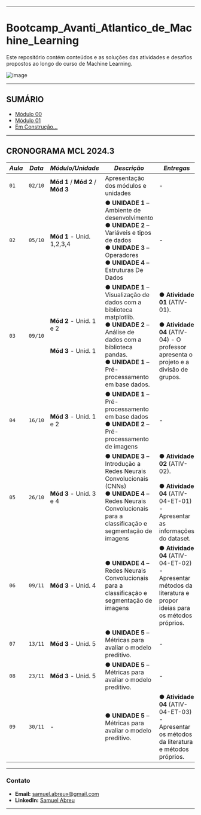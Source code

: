 -----
# Bootcamp_Avanti_Atlantico_de_Machine_Learning
Este repositório contém conteúdos e as soluções das atividades e desafios propostos ao longo do curso de Machine Learning.

![image](https://github.com/user-attachments/assets/dd06ab85-4ccf-4666-9f8e-2b566572cda9)


-----
## SUMÁRIO

- [Módulo 00](https://github.com/Muelcassiano/Bootcamp_Avanti_Atlantico_de_Machine_Learning/tree/main/Modulo_00)
- [Módulo 01](https://github.com/Muelcassiano/Bootcamp_Avanti_Atlantico_de_Machine_Learning/tree/main/Modulo_01)
- [Em Construção...]()



-----
## CRONOGRAMA MCL 2024.3
| *Aula* | *Data* |  *Módulo/Unidade*  | *Descrição* | *Entregas* |
|------|------|-----------------|-----------|----------|
| `01` | `02/10`  | **Mód 1** / **Mód 2** / **Mód 3**  | Apresentação dos módulos e unidades | - |
| `02` | `05/10`  | **Mód 1** - Unid. 1,2,3,4 | ● **UNIDADE 1** – Ambiente de desenvolvimento<br>● **UNIDADE 2** – Variáveis e tipos de dados<br>● **UNIDADE 3** – Operadores<br>● **UNIDADE 4** – Estruturas De Dados | - |
| `03` | `09/10`  | **Mód 2** - Unid. 1 e 2<br><br><br>**Mód 3** - Unid. 1  | ● **UNIDADE 1** – Visualização de dados com a biblioteca matplotlib.<br>● **UNIDADE 2** – Análise de dados com a biblioteca pandas.<br>● **UNIDADE 1** – Pré-processamento em base dados. | ● **Atividade 01** (ATIV-01).<br><br>● **Atividade 04** (ATIV-04) - O professor apresenta o projeto e a divisão de grupos. |
| `04` | `16/10`  | **Mód 3** - Unid. 1 e 2 | ● **UNIDADE 1** – Pré-processamento em base dados<br>● **UNIDADE 2** – Pré-processamento de imagens | - |
| `05` | `26/10`  | **Mód 3** - Unid. 3 e 4  | ● **UNIDADE 3** – Introdução a Redes Neurais Convolucionais (CNNs)<br>● **UNIDADE 4** – Redes Neurais Convolucionais para a classificação e segmentação de imagens | ● **Atividade 02** (ATIV-02).<br><br>● **Atividade 04** (ATIV-04-ET-01) - Apresentar as informações do dataset. |
| `06` | `09/11`  | **Mód 3** - Unid. 4  | ● **UNIDADE 4** – Redes Neurais Convolucionais para a classificação e segmentação de imagens | ● **Atividade 04** (ATIV-04-ET-02) - Apresentar métodos da literatura e propor ideias para os métodos próprios. |
| `07` | `13/11`  | **Mód 3** - Unid. 5  | ● **UNIDADE 5** – Métricas para avaliar o modelo preditivo. | - |
| `08` | `23/11`  | **Mód 3** - Unid. 5  | ● **UNIDADE 5** – Métricas para avaliar o modelo preditivo. | - |
| `09` | `30/11`  | - | ● **UNIDADE 5** – Métricas para avaliar o modelo preditivo. | ● **Atividade 04** (ATIV-04-ET-03) - Apresentar os métodos da literatura e métodos próprios. |



---
### Contato

- **Email:** samuel.abreux@gmail.com
- **LinkedIn:** [Samuel Abreu](https://www.linkedin.com/in/samuel-a-36959140/)
---
